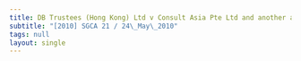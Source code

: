 ```yaml
---
title: DB Trustees (Hong Kong) Ltd v Consult Asia Pte Ltd and another appeal
subtitle: "[2010] SGCA 21 / 24\_May\_2010"
tags: null
layout: single
---
```


